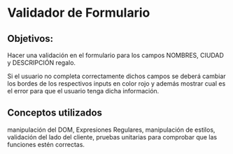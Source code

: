 # Validador de Formulario

## Objetivos: 

Hacer una validación en el formulario para los campos NOMBRES, CIUDAD y DESCRIPCIÓN regalo. 

Si el usuario no completa correctamente dichos campos se deberá cambiar los bordes de los respectivos inputs en color rojo y además mostrar cual es el error para que el usuario tenga dicha información.

## Conceptos utilizados

manipulación del DOM, Expresiones Regulares, manipulación de estilos, validación del lado del cliente, pruebas unitarias para comprobar que las funciones estén correctas.